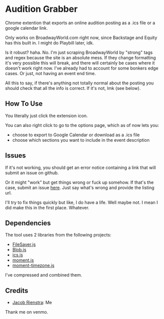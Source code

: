 # Audition Grabber

Chrome extention that exports an online audition posting as a .ics file or a google calendar link.

Only works on BroadwayWorld.com right now, since Backstage and Equity has this built in. I might do Playbill later, idk.

Is it robust? haha. No. I'm just scraping BroadwayWorld by "strong" tags and regex because the site is an absolute mess. If they change formatting it's very possible this will break, and there will certainly be cases where it doesn't work right now. I've already had to account for some bonkers edge cases. Or just, not having an event end time.

All this to say, if there's anything not totally normal about the posting you should check that all the info is correct. If it's not, lmk (see below).

## How To Use

You literally just click the extension icon.

You can also right click to go to the options page, which as of now lets you:

- choose to export to Google Calendar or download as a .ics file
- choose which sections you want to include in the event description

## Issues

If it's not working, you should get an error notice containing a link that will submit an issue on github.

Or it might "work" but get things wrong or fuck up somehow. If that's the case, submit an issue [here](https://github.com/acciojacob/audition_grabber/issues/new). Just say what's wrong and provide the listing url.

I'll try to fix things quickly but like, I do have a life. Well maybe not. I mean I did make this in the first place. Whatever.

## Dependencies

The tool uses 2 libraries from the following projects:

- [FileSaver.js](https://github.com/eligrey/FileSaver.js)
- [Blob.js](https://github.com/eligrey/Blob.js)
- [ics.js](https://github.com/acciojacob/ics.js)
- [moment.js](https://github.com/moment/moment)
- [moment-timezone.js](https://github.com/moment/moment-timezone)

I've compressed and combined them.

## Credits

- [Jacob Rienstra](https://github.com/acciojacob): Me

Thank me on venmo.
